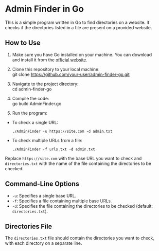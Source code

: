 # Admin Finder in Go

This is a simple program written in Go to find directories on a website. It checks if the directories listed in a file are present on a provided website.

## How to Use

1. Make sure you have Go installed on your machine. You can download and install it from the [official website](https://golang.org/).

2. Clone this repository to your local machine: \
git clone https://github.com/your-user/admin-finder-go.git


3. Navigate to the project directory: \
cd admin-finder-go

4. Compile the code: \
go build AdminFinder.go


5. Run the program:
- To check a single URL:
  ```
  ./AdminFinder -u https://site.com -d admin.txt
  ```
- To check multiple URLs from a file:
  ```
  ./AdminFinder -f urls.txt -d admin.txt
  ```

Replace `https://site.com` with the base URL you want to check and `directories.txt` with the name of the file containing the directories to be checked.

## Command-Line Options

- `-u`: Specifies a single base URL.
- `-f`: Specifies a file containing multiple base URLs.
- `-d`: Specifies the file containing the directories to be checked (default: `directories.txt`).

## Directories File

The `directories.txt` file should contain the directories you want to check, with each directory on a separate line.
